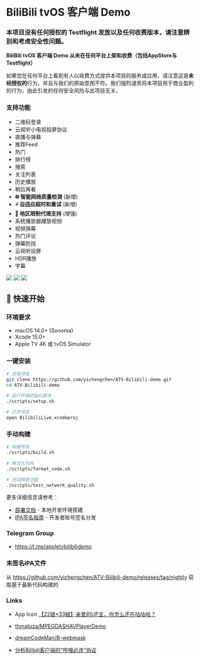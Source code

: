 # BiliBili tvOS 客户端 Demo

### 本项目没有任何授权的 Testflight 发放以及任何收费版本，请注意辨别和考虑安全性问题。

 **BiliBili tvOS 客户端 Demo 从未在任何平台上架和收费（包括AppStore与Testflight）**

 如果您在任何平台上看到有人以收费方式提供本项目的服务或应用，请注意这是**未经授权的**行为，并且与我们的原始意图不符。我们强烈谴责将本项目用于商业盈利的行为，由此引发的任何安全风险与此项目无关。


### 支持功能
- 二维码登录
- 云视听小电视投屏协议
- 直播与弹幕
- 推荐Feed
- 热门
- 排行榜
- 搜索
- 关注列表
- 历史播放
- 稍后再看
- **🌐 智能网络质量检测** (新增)
- **⚡ 自适应超时和重试** (新增)
- **🎯 地区限制代理支持** (增强)
- 系统播放器播放视频
- 视频弹幕
- 热门评论
- 弹幕防挡
- 云视听投屏
- HDR播放
- 字幕

 ![](imgs/1.jpg)
 ![](imgs/2.jpg)
 ![](imgs/3.png)

## 🚀 快速开始

### 环境要求
- macOS 14.0+ (Sonoma)
- Xcode 15.0+
- Apple TV 4K 或 tvOS Simulator

### 一键安装
```bash
# 克隆项目
git clone https://github.com/yichengchen/ATV-Bilibili-demo.git
cd ATV-Bilibili-demo

# 运行环境初始化脚本
./scripts/setup.sh

# 打开项目
open BilibiliLive.xcodeproj
```

### 手动构建
```bash
# 构建项目
./scripts/build.sh

# 格式化代码
./scripts/format_code.sh

# 测试网络功能
./scripts/test_network_quality.sh
```

更多详细信息请参考：
- [部署文档](docs/DEPLOYMENT.md) - 本地开发环境搭建
- [IPA签名指南](docs/IPA_SIGNING.md) - 开发者账号签名分发



### Telegram Group
 - https://t.me/appletvbilibilidemo

### 未签名iPA文件

从 https://github.com/yichengchen/ATV-Bilibili-demo/releases/tag/nightly 获取基于最新代码构建的

### Links

- App Icon [【22娘×33娘】亲爱的UP主，你怎么还在咕咕咕？](https://www.bilibili.com/video/BV1AB4y1k7em)

- [thmatuza/MPEGDASHAVPlayerDemo](https://github.com/thmatuza/MPEGDASHAVPlayerDemo)

- [dreamCodeMan/B-webmask](https://github.com/dreamCodeMan/B-webmask)

- [分析Bilibili客户端的“哔哩必连”协议](https://xfangfang.github.io/028)
